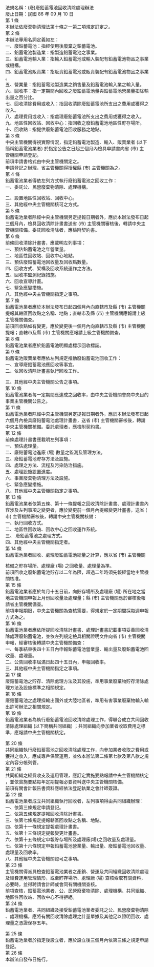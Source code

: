 法規名稱：(廢)廢鉛蓄電池回收清除處理辦法  
廢止日期：民國 86 年 09 月 10 日  
第 1 條  
本辦法依廢棄物清理法第十條之一第二項規定訂定之。  
第 2 條  
本辦法專用名詞定義如左：  
一、廢鉛蓄電池：指經使用後廢棄之鉛蓄電池。  
二、鉛蓄電池製造業：指製造鉛蓄電池之事業。  
三、鉛蓄電池輸入業：指輸入鉛蓄電池或輸入裝配有鉛蓄電池物品之事業  
或機構。  
四、鉛蓄電池販賣業：指販賣鉛蓄電池或販賣裝配有鉛蓄電池物品之事業  
。  
五、營業量：指鉛蓄電池製造業之銷售量及鉛蓄電池輸入業之輸入量。  
六、回收率：指一定期間內回收之廢鉛蓄電池量與鉛蓄電池營業量扣除輸  
出量之百分比。  
七、回收清除費用或收入：指回收清除廢鉛蓄電池所支出之費用或獲得之  
收入。  
八、處理費用或收入：指處理廢鉛蓄電池所支出之費用或獲得之收入。  
九、地區性回收站、回收中心：指回收之廢鉛蓄電池地區性貯存場所。  
十、回收點：指提供廢鉛蓄電池回收服務之地點。  
第 3 條  
中央主管機關得視實際情況，指定鉛蓄電池製造、輸入、販賣業者 (以下  
簡稱鉛蓄電池業者) 於指定公告之日起三個月內檢具申請書向省 (市) 主  
管機關申請登記。  
前項申請書格式由中央主管機關定之。  
申請登記之辦理，省主管機關得授權縣 (市) 主管機關為之。  
第 4 條  
鉛蓄電池業者得依左列方式執行廢鉛蓄電池之回收工作：  
一、委託公、民營廢棄物清除、處理機構。  


二、設置地區性回收站、回收中心。  
三、其他經中央主管機關核可之方式。  
第 5 條  
鉛蓄電池業者除經中央主管機關另定提報日期者外，應於本辦法發布日起  
三個月內，檢具回收清除計畫書送省 (市) 主管機關審核後，轉請中央主  
管機關核備。委託回收清除者，應檢附契約書。  
第 6 條  
前條回收清除計畫書，應載明左列事項：  
一、預估鉛蓄電池之年營業量。  
二、地區性回收站、回收中心地點。  
三、預估廢鉛蓄電池回收量及回收點數量。  
四、回收方式、架構及回收系統運作之方法。  
五、回收率監測紀錄措施。  
六、回收宣導計畫。  
七、緊急應變措施。  
八、其他經中央主管機關指定之事項。  
第 7 條  
鉛蓄電池業者應於本辦法發布日起四個月內向直轄市及縣 (市) 主管機關  
提報其轄區回收點之名稱、地點；直轄市及縣 (市) 主管機關應報請上級  
主管機關備查。  
前項回收點如有變更，應於變更後一個月內向直轄市及縣 (市) 主管機關  
提報；直轄市及縣 (市) 主管機關應報請上級主管機關備查。  
第 8 條  
鉛蓄電池業者應於鉛蓄電池明顯處標示回收標誌。  
第 9 條  
鉛蓄電池販賣業者應依左列規定推動廢鉛蓄電池回收工作：  
一、宣導廢鉛蓄電池應回收等事宜。  
二、依回收清除計畫書執行回收工作。  


三、其他經中央主管機關公告之事項。  
第 10 條  
鉛蓄電池業者每一定期間應達成之回收率，由中央主管機關會商中央目的  
事業主管機關公告之。  
第 11 條  
鉛蓄電池業者除經中央主管機關另定提報日期者外，應於本辦法發布日起  
六個月內檢具廢鉛蓄電池處理計畫書，送省 (市) 主管機關審核後，轉請  
中央主管機關核備。委託處理者，應檢附契約書。  
第 12 條  
前條處理計畫書應載明左列事項：  
一、預估處理量。  
二、廢鉛蓄電池進廠 (場) 數量之監測及管理方法。  
三、廢鉛蓄電池貯存方法及設施。  
四、處理之方法、流程及污染防治措施。  
五、處理設施設置進度。  
六、事業廢棄物清理方法及設施。  
七、緊急應變措施。  
八、其他經中央主管機關指定之事項。  
第 13 條  
鉛蓄電池業者依第五條、第十一條提報之回收清除計畫書、處理計畫書內  
容涉及左列事項之變更者，應於變更前一個月內提報變更計畫書，送省 (  
市) 主管機關審核後，轉請中央主管機關核備：  
一、執行回收方式。  
二、地區性回收站、回收中心之回收運作系統。  
三、 廢鉛蓄電池之處理方式。  
四、其他經中央主管機關指定者。  
第 14 條  
鉛蓄電池業者回收、處理廢鉛蓄電池總量之計算，應以省 (市) 主管機關  


核備之貯存場所、處理廠 (場) 之回收量、處理量為準。  
前項回收之廢鉛蓄電池貯存以二年為限，超過二年時須先報經當地主管機  
關核准。  
第 15 條  
鉛蓄電池業者應於每月十五日前，向貯存場所及處理廠 (場) 所在地之當  
地主管機關申報上月份回收量及處理量；縣 (市) 主管機關應於審核後報  
請省主管機關備查。  
前項申報期限，中央主管機關為查核需要，得規定於一定期間採每週申報  
方式為之。  
第 16 條  
鉛蓄電池業者應依所提回收清除計畫書、處理計畫書記載事項妥善回收清  
除處理廢鉛蓄電池，並依左列規定檢具相關證明文件向省 (市) 主管機關  
申報，經審核後轉請中央主管機關備查：  
一、每季結束後四十五日內申報鉛蓄電池營業量、輸出量及廢鉛蓄電池回  
收量、處理量。  
二、公告回收率屆滿日起四十五日內，申報回收率。  
三、其他經中央主管機關指定之事項。  
第 17 條  
廢鉛蓄電池之貯存、清除處理方法及其設施，準用事業廢棄物貯存清除處  
理方法及設施標準之相關規定。  
第 18 條  
廢鉛蓄電池之處理採輸出國外或大陸地區者，準用有害事業廢棄物輸入輸  
出許可辦法之相關規定。  
第 19 條  
鉛蓄電池業者為執行廢鉛蓄電池回收清除處理工作，得聯合成立共同回收  
清除處理組織 (以下簡稱共同組織) ；共同組織向參加業者收取費用之標  
準，應報請中央主管機關核定。  


第 20 條  
共同組織執行廢鉛蓄電池之回收清除處理工作，向參加業者收取之費用或  
獲得之收入，應成專戶保管運用，並依本辦法第二條第七款及第八款之規  
定內容分帳列管。  
第 21 條  
共同組織之經費收支及運用管理，應訂定實施要點報請中央主管機關核定  
，並依實施要點每年定期提報必要資料送中央主管機關核備。  
前項有關會計報告書資料應經依法登記執業之會計師簽證。  
第 22 條  
鉛蓄電池業者成立共同組織執行回收者，左列事項得由共同組織辦理：  
一、依第三條規定申請登記。  
二、依第五條規定提報回收清除計畫書。  
三、依第七條規定提報轄區回收點之名稱、地點。  
四、依第十一條規定提報處理計畫書。  
五、依第十三條規定提報變更計畫書。  
六、依第十五條規定申報貯存場所及處理廠(場)之回收量及處理量。  
七、依第十六條規定申報鉛蓄電池營業量、輸出量、廢鉛蓄電池回收量、  
處理量及回收率。  
八、其他經中央主管機關認可之事項。  
第 23 條  
主管機關得派員檢查鉛蓄電池業者之產銷、營運及共同組織回收清除處理  
及經費運用管理情形，或至貯存場所、處理廠 (場) 查核索取有關資料，  
必要時，並得聘請會計師或會同有關機關查核。  
前項查核，鉛蓄電池業者、公、民營廢棄物清除、處理機構、共同組織、  
地區性回收站、回收中心不得拒絕。  
第 24 條  
鉛蓄電池業者、共同組織及接受鉛蓄電池業者委託之公、民營廢棄物清除  
、處理機構，應將有關回收清除處理之計量單據及其他足以證明回收、處  
理量之憑證保存五年。  


第 25 條  
鉛蓄電池業者於指定後設立者，應於設立後三個月內依第三條之規定申請  
登記。  
第 26 條  
本辦法自發布日施行。  


